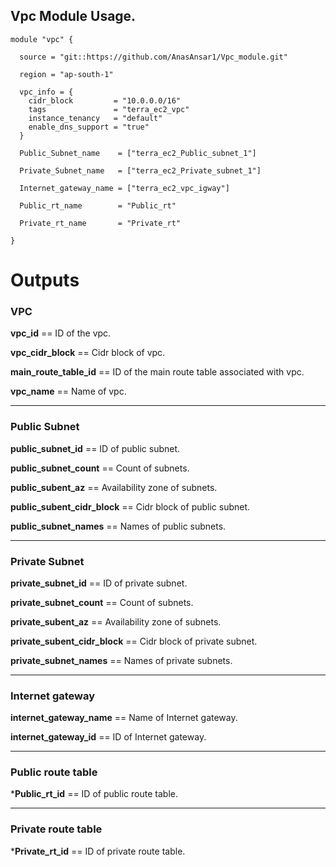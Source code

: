 ## Vpc Module Usage.

```HCL
module "vpc" {
  
  source = "git::https://github.com/AnasAnsar1/Vpc_module.git"

  region = "ap-south-1"

  vpc_info = {
    cidr_block         = "10.0.0.0/16"
    tags               = "terra_ec2_vpc"
    instance_tenancy   = "default"
    enable_dns_support = "true"
  }

  Public_Subnet_name    = ["terra_ec2_Public_subnet_1"]

  Private_Subnet_name   = ["terra_ec2_Private_subnet_1"]

  Internet_gateway_name = ["terra_ec2_vpc_igway"]

  Public_rt_name        = "Public_rt"

  Private_rt_name       = "Private_rt"

}
```

# Outputs

### VPC

**vpc_id** == ID of the vpc.

**vpc_cidr_block** == Cidr block of vpc.

**main_route_table_id** == ID of the main route table associated with vpc.

**vpc_name** == Name of vpc.

---

### Public Subnet
**public_subnet_id** == ID of public subnet.

**public_subnet_count** == Count of subnets.

**public_subent_az** == Availability zone of subnets.

**public_subent_cidr_block** == Cidr block of public subnet.

**public_subnet_names** == Names of public subnets.

---

### Private Subnet
**private_subnet_id** == ID of private subnet.

**private_subnet_count** == Count of subnets.

**private_subent_az** == Availability zone of subnets.

**private_subent_cidr_block** == Cidr block of private subnet.

**private_subnet_names** == Names of private subnets.

---

### Internet gateway
**internet_gateway_name** == Name of Internet gateway.

**internet_gateway_id** == ID of Internet gateway.

---

### Public route table
***Public_rt_id** == ID of public route table.

---

### Private route table
***Private_rt_id** == ID of private route table.
